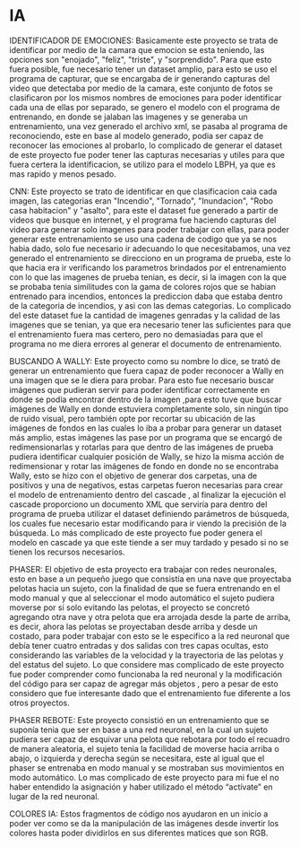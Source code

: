 # IA
IDENTIFICADOR DE EMOCIONES:
Basicamente este proyecto se trata de identificar por medio de la camara que emocion se esta teniendo, las opciones son "enojado", "feliz", "triste", y "sorprendido".
Para que esto fuera posible, fue necesario tener un dataset amplio, para esto se uso el programa de capturar, que se encargaba de ir generando capturas del video que detectaba por medio de la camara, este conjunto de fotos se clasificaron por los mismos nombres de emociones para poder identificar cada una de ellas por separado, se genero el modelo con el programa de entrenando, en donde se jalaban las imagenes y se generaba un entrenamiento, una vez generado el archivo xml, se pasaba al programa de reconociendo, este en base al modelo generado, podia ser capaz de reconocer las emociones al probarlo, lo complicado de generar el dataset de este proyecto fue poder tener las capturas necesarias y utiles para que fuera certera la identificacion, se utilizo para el modelo LBPH, ya que es mas rapido y menos pesado.

CNN:
Este proyecto se trato de identificar en que clasificacion caia cada imagen, las categorias eran "Incendio", "Tornado", "Inundacion", "Robo casa habitacion" y "asalto", para este el dataset fue generado a partir de videos que busque en internet, y el programa fue haciendo capturas del video para generar solo imagenes para poder trabajar con ellas, para poder generar este entrenamiento se uso una cadena de codigo que ya se nos habia dado, solo fue necesario ir adecuando lo que necesitabamos, una vez generado el entrenamiento se direcciono en un programa de prueba, este lo que hacia era ir verificando los parametros brindados por el entrenamiento con lo que las imagenes de prueba tenian, es decir, si la imagen con la que se probaba tenia similitudes con la gama de colores rojos que se habian entrenado para incendios, entonces la prediccion daba que estaba dentro de la categoria de incendios, y asi con las demas categorias.
Lo complicado del este dataset fue la cantidad de imagenes genradas y la calidad de las imagenes que se tenian, ya que era necesario tener las suficientes para que el entrenamiento fuera mas certero, pero no demasiadas para que el programa no me diera errores al generar el documento de entrenamiento.

BUSCANDO A WALLY:
Este proyecto como su nombre lo dice, se trató de generar un entrenamiento que fuera capaz de poder reconocer a Wally en una imagen que se le diera para probar.
Para esto fue necesario buscar imágenes que pudieran servir para poder identificar correctamente en donde se podía encontrar dentro de la imagen ,para esto tuve que buscar imágenes de Wally en donde estuviera completamente solo, sin ningún tipo de ruido visual, pero también opte por recortar su ubicación de las imágenes de fondos en las cuales lo iba a probar para generar un dataset más amplio, estas imágenes las pase por un programa que se encargó de redimensionarlas y rotarlas para que dentro de las imágenes de prueba pudiera identificar cualquier posición de Wally, se hizo la misma acción de redimensionar y rotar las imágenes de fondo en donde no se encontraba Wally, esto se hizo con el objetivo de generar dos carpetas, una de positivos y una de negativos, estas carpetas fueron necesarias para crear el modelo  de entrenamiento dentro del cascade , al finalizar la ejecución el cascade proporciono un documento  XML que serviría para dentro del programa de prueba utilizar el dataset definiendo parámetros de búsqueda, los cuales fue necesario estar modificando para ir viendo la precisión de la búsqueda.
Lo más complicado de este proyecto fue poder genera el modelo en cascade ya que este tiende a ser muy tardado y pesado si no se tienen los recursos necesarios.

PHASER:
El objetivo de esta proyecto era trabajar con redes neuronales, esto en base a un pequeño juego que consistía en una nave que proyectaba pelotas hacia un sujeto, con la finalidad de que se fuera entrenando en el modo manual y que al seleccionar el modo automático el sujeto pudiera moverse por si solo evitando las pelotas, el proyecto se concretó agregando otra nave y otra pelota que era arrojada desde la parte de arriba, es decir, ahora las pelotas se proyectaban desde arriba y desde un costado, para poder trabajar con esto se le especifico a la red neuronal que debía tener cuatro entradas y dos salidas con tres capas ocultas, esto considerando las variables de la velocidad y la trayectoria de las pelotas y del estatus del sujeto.
Lo que considere mas complicado de este proyecto fue poder comprender como funcionaba la red neuronal y la modificación del código para ser capaz de agregar más objetos , pero a pesar de esto considero  que fue interesante dado que el entrenamiento fue diferente a los otros proyectos.

PHASER REBOTE:
Este proyecto consistió en un entrenamiento que se suponía tenia que ser en base a una red neuronal, en la cual un sujeto pudiera ser capaz de esquivar una pelota que rebotara por todo el recuadro de manera aleatoria, el sujeto tenia la facilidad de moverse hacia arriba o abajo, o izquierda y derecha según se necesitara, este al igual que el phaser se entrenaba en modo manual y se mostraban sus movimientos en modo automático.
Lo mas complicado de este proyecto para mi fue el no haber entendido la asignación y haber utilizado el método “actívate” en lugar de la red neuronal.

COLORES IA:
Estos fragmentos de código nos ayudaron en un inicio a poder ver como se da la manipulación de las imágenes desde invertir los colores hasta poder dividirlos en sus diferentes matices que son RGB.

